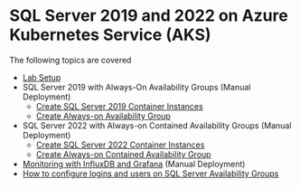 # SQL Server 2019 and 2022 on Azure Kubernetes Service (AKS)

The following topics are covered

* [Lab Setup](./modules/setup.md)
* SQL Server 2019 with Always-On Availability Groups (Manual Deployment)
    * [Create SQL Server 2019 Container Instances](./modules/sql19.md)
    * [Create Always-on Availability Group](./modules/hadr19.md)
* SQL Server 2022 with Always-on Contained Availability Groups (Manual Deployment)
    * [Create SQL Server 2022 Container Instances](./modules/sql22.md)
    * [Create Always-on Contained Availability Group](./modules/hadr22.md)
* [Monitoring with InfluxDB and Grafana](./modules/monitor.md) (Manual Deployment)
* [How to configure logins and users on SQL Server Availability Groups](./modules/logins.md)
